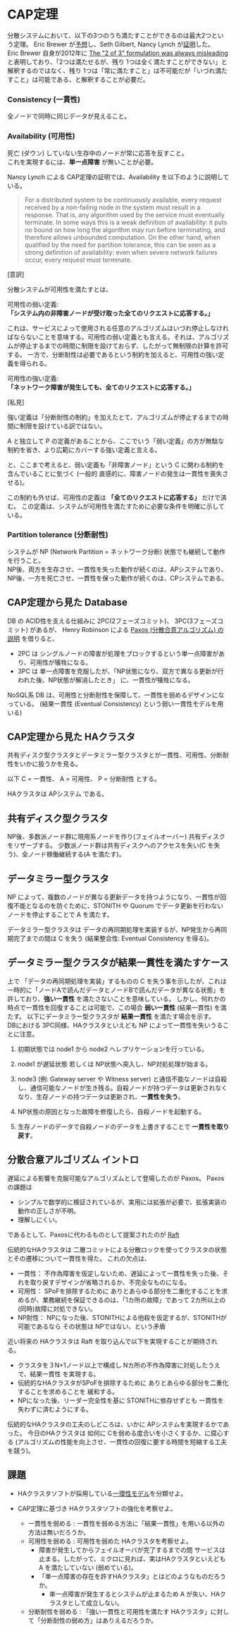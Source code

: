 # CAP定理

分散システムにおいて、以下の3つのうち満たすことができるのは最大2つという定理。
Eric Brewer が[予想][1]し、Seth Gilbert, Nancy Lynch が[証明][2]した。  
Eric Brewer 自身が2012年に [The "2 of 3" formulation was always misleading ][6] と表明しており、「2つは満たせるが、残り 1つは全く満たすことができない」と解釈するのではなく、残り 1つは「常に満たすこと」は不可能だが「いづれ満たすこと」は可能である、と解釈することが必要だ。

### Consistency (一貫性)

全ノードで同時に同じデータが見えること。

### Availability (可用性)

死亡 (ダウン) していない生存中のノードが常に応答を反すこと。  
これを実現するには、**単一点障害** が無いことが必要。

Nancy Lynch による CAP定理の証明では、Availability を以下のように説明している。

> For a distributed system to be continuously available, every request received by a non-failing node in the system must result in a response.
> That is, any algorithm used by the service must eventually terminate. In some ways this is a weak definition of availability:
> it puts no bound on how long the algorithm may run before terminating, and therefore allows unbounded computation.
> On the other hand, when qualified by the need for partition tolerance, this can be seen as a strong definition of availability:
> even when severe network failures occur, every request must terminate.

[意訳]

分散システムが可用性を満たすとは、

可用性の弱い定義:  
**「システム内の非障害ノードが受け取った全てのリクエストに応答する。」**

これは、サービスによって使用される任意のアルゴリズムはいづれ停止しなければならないことを意味する。可用性の弱い定義とも言える。それは、アルゴリズムが停止するまでの時間に制限を設けておらず、したがって無制限の計算を許可する。
一方で、分断耐性は必要であるという制約を加えると、可用性の強い定義を得られる。

可用性の強い定義:  
**「ネットワーク障害が発生しても、全てのリクエストに応答する。」**

[私見]

強い定義は「分断耐性の制約」を加えたとて、アルゴリズムが停止するまでの時間に制限を設けている訳ではない。

A と独立して P の定義があることから、ここでいう「弱い定義」の方が無駄な制約を省き、より広範にカバーする強い定義と言える。

と、ここまで考えると、弱い定義も「非障害ノード」という C に関わる制約を含んでいることに気づく
(一般的 直感的に、障害ノードの発生は一貫性を喪失させる)。

この制約も外せば、可用性の定義は **「全てのリクエストに応答する」** だけで済む。
この定義は、システムが可用性を満たすために必要な条件を明確に示している。

### Partition tolerance (分断耐性)

システムが NP (Network Partition = ネットワーク分断) 状態でも継続して動作を行うこと。  
NP後、両方を生存させ、一貫性を失った動作が続くのは、APシステムであり、
NP後、一方を死亡させ、一貫性を保った動作が続くのは、CPシステムである。

## CAP定理から見た Database

DB の ACID性を支える仕組みに 2PC(2フェーズコミット)、 3PC(3フェーズコミット) があるが、
Henry Robinson による [Paxos (分散合意アルゴリズム) の説明][3] を借りると、

- 2PC は シングルノードの障害が処理をブロックするという単一点障害があり、可用性が犠牲になる。
- 3PC は 単一点障害を克服したが、「NP状態になり、双方で異なる更新が行われた後、NP状態が解消したとき」 に、一貫性が犠牲になる。

NoSQL系 DB は、可用性と分断耐性を保障して、一貫性を弱めるデザインになっている。
(結果一貫性 (Eventual Consistency) という弱い一貫性モデルを用いる)


## CAP定理から見た HAクラスタ

共有ディスク型クラスタとデータミラー型クラスタとが一貫性、可用性、分断耐性をいかに扱うかを見る。

以下 C = 一貫性、 A = 可用性、 P = 分断耐性 とする。

HAクラスタは APシステム である。

## 共有ディスク型クラスタ

NP後、多数派ノード群に現用系ノードを作り(フェイルオーバー) 共有ディスクをリザーブする。
少数派ノード群は共有ディスクへのアクセスを失い(C を失う)、全ノード稼働継続する(A を満たす)。

## データミラー型クラスタ

NP によって、複数のノードが異なる更新データを持つようになり、一貫性が回復不能となるのを防ぐために、STONITH や Quorum でデータ更新を行わないノードを停止することで A を満たす。

データミラー型クラスタは データの再同期処理を実装するが、NP発生から再同期完了までの間は C を失う (結果整合性: Eventual Consistency を得る)。

## データミラー型クラスタが結果一貫性を満たすケース

上で 「データの再同期処理を実装」するものの C を失う事を示したが、これは一時的に「ノードAで読んだデータとノードBで読んだデータが異なる状態」を許しており、**強い一貫性** を満たさないことを意味している。
しかし、何れかの時点で一貫性を回復することは可能で、この場合 **弱い一貫性** (結果一貫性) を満たす。
以下にデータミラー型クラスタが **結果一貫性** を満たす場合を示す。  
DBにおける 3PC同様、HAクラスタといえども NP によって一貫性を失いうることに注意。

1. 初期状態では node1 から node2 へレプリケーションを行っている。

2. node1 が遅延状態 若しくは NP状態へ突入し、NP対処処理が始まる。

3. node3 (例: Gateway server や Witness server) と通信不能なノードは自殺し、通信可能なノードが生き残る。自殺ノードが持つデータは更新されなくなり、生存ノードの持つデータは更新され、**一貫性を失う**。

4. NP状態の原因となった故障を修復したら、自殺ノードを起動する。

5. 生存ノードのデータで自殺ノードのデータを上書きすることで **一貫性を取り戻す**。


## 分散合意アルゴリズム イントロ

遅延による影響を克服可能なアルゴリズムとして登場したのが Paxos。 Paxosの課題は

- シンプルで数学的に検証されているが、実用には拡張が必要で、拡張実装の動作の正しさが不明。
- 理解しにくい。

であるとして、Paxosに代わるものとして提案されたのが [Raft][5]

伝統的なHAクラスタは 二層コミットによる分散ロックを使ってクラスタの状態とその遷移について一貫性を得た。
これの欠点は、
- 一貫性： 不作為障害を仮定しないため、遅延によって一貫性を失った後、それを取り戻すデザインが省略されるか、不完全なものになる。
- 可用性： SPoFを排除するために ありとあらゆる部分を二重化することを求めるが、業務継続を保証できるのは、「1カ所の故障」であって 2カ所以上の(同時)故障に対処できない。
- NP耐性： NPになった後、STONITHによる他殺を仮定するが、STONITHが可能であるなら その状態は NPではない、という矛盾

近い将来の HAクラスタは Raft を取り込んで以下を実現することが期待される。
- クラスタを３N+1ノード以上で構成し Nカ所の不作為障害に対処したうえで、結果一貫性 を実現する。
- 伝統的なHAクラスタがSPoFを排除するために ありとあらゆる部分を二重化することを求めることを 緩和する。
- NPになった後、リーダー完全性を基に STONITHに依存せずとも 一貫性を失わずに済むようにする。

伝統的なHAクラスタの工夫のしどころは、いかに APシステムを実現するかであった。
今日のHAクラスタは 如何に Cを弱める度合いを小さくするか、に腐心する (アルゴリズムの性能を向上させ、一貫性の回復に要する時間を短縮する工夫を競う)。

## 課題
- HAクラスタソフトが採用している[一環性モデル][4]を分類せよ。

- CAP定理に基づき HAクラスタソフトの強化を考察せよ。
	- 一貫性を弱める   : 一貫性を弱める方法に「結果一貫性」を用いる以外の方法は無いだろうか。
	- 可用性を弱める   : 可用性を弱めた HAクラスタを考察せよ。
		-  障害が発生してからフェイルオーバが完了するまでの間 サービスは止まる。したがって、ミクロに見れば、実はHAクラスタといえども A を満たしていない (弱めている)。
		- 「単一点障害の存在を許すHAクラスタ」とはどのようなものだろうか。
			- 単一点障害が発生するとシステムが止まるため A が失い、HAクラスタとして成立しない。
	- 分断耐性を弱める : 「強い一貫性と可用性を満たす HAクラスタ」に対して「分断耐性の弱め方」はありえるだろうか。

[1]: http://www.cs.berkeley.edu/~brewer/cs262b-2004/PODC-keynote.pdf
[2]: https://dl.acm.org/doi/epdf/10.1145/564585.564601
[3]: http://the-paper-trail.org/blog/consensus-protocols-paxos/
[4]: http://ossforum.jp/node/840
[5]: https://ramcloud.stanford.edu/wiki/download/attachments/11370504/raft.pdf
[6]: http://www.infoq.com/articles/cap-twelve-years-later-how-the-rules-have-changed
